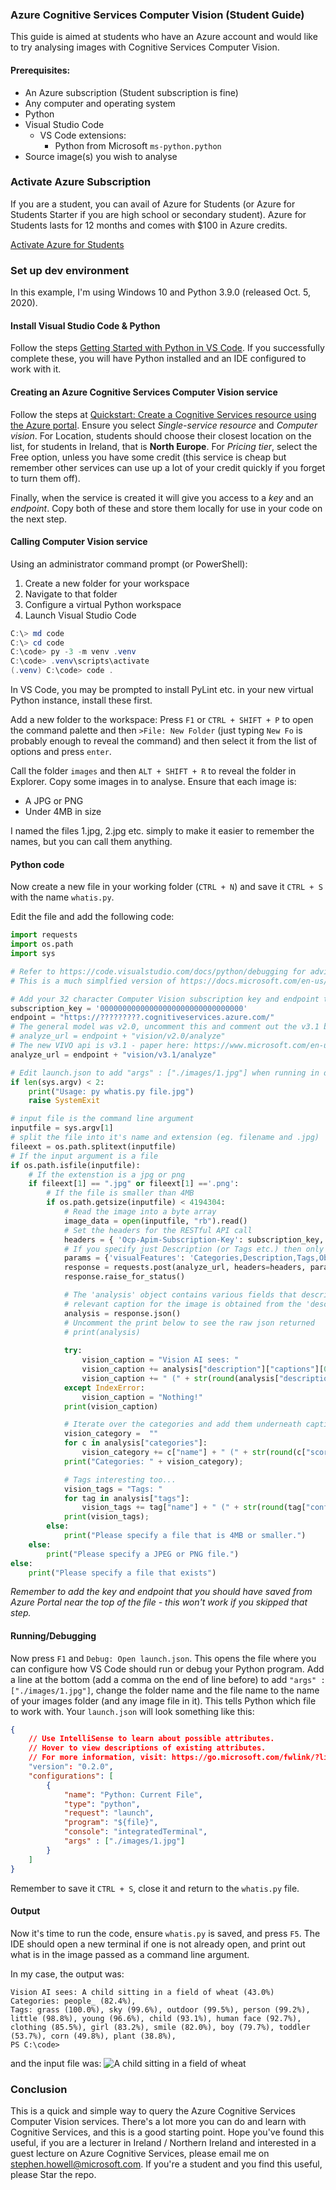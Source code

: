 ### Azure Cognitive Services Computer Vision (Student Guide)

This guide is aimed at students who have an Azure account and would like to try analysing images with Cognitive Services Computer Vision.

#### Prerequisites:
 * An Azure subscription (Student subscription is fine)
 * Any computer and operating system
 * Python
 * Visual Studio Code
   * VS Code extensions:
     * Python from Microsoft ```ms-python.python```
 * Source image(s) you wish to analyse

### Activate Azure Subscription
If you are a student, you can avail of Azure for Students (or Azure for Students Starter if you are high school or secondary student). Azure for Students lasts for 12 months and comes with $100 in Azure credits.

[Activate Azure for Students](https://azure.microsoft.com/free/students/)

### Set up dev environment
In this example, I'm using Windows 10 and Python 3.9.0 (released Oct. 5, 2020).

#### Install Visual Studio Code & Python
Follow the steps [Getting Started with Python in VS Code](https://code.visualstudio.com/docs/python/python-tutorial). If you successfully complete these, you will have Python installed and an IDE configured to work with it.

#### Creating an Azure Cognitive Services Computer Vision service
Follow the steps at [Quickstart: Create a Cognitive Services resource using the Azure portal](https://docs.microsoft.com/en-us/azure/cognitive-services/cognitive-services-apis-create-account?tabs=singleservice%2Cwindows). Ensure you select *Single-service resource* and *Computer vision*. For Location, students should choose their closest location on the list, for students in Ireland, that is **North Europe**. For *Pricing tier*, select the Free option, unless you have some credit (this service is cheap but remember other services can use up a lot of your credit quickly if you forget to turn them off).

Finally, when the service is created it will give you access to a *key* and an *endpoint*. Copy both of these and store them locally for use in your code on the next step. 

#### Calling Computer Vision service
Using an administrator command prompt (or PowerShell):
1. Create a new folder for your workspace
2. Navigate to that folder 
3. Configure a virtual Python workspace
4. Launch Visual Studio Code

```PowerShell 
C:\> md code
C:\> cd code
C:\code> py -3 -m venv .venv
C:\code> .venv\scripts\activate
(.venv) C:\code> code .
```
In VS Code, you may be prompted to install PyLint etc. in your new virtual Python instance, install these first.

Add a new folder to the workspace: Press ```F1``` or ```CTRL + SHIFT + P``` to open the command palette and then ```>File: New Folder``` (just typing ```New Fo``` is probably enough to reveal the command) and then select it from the list of options and press ```enter```. 

Call the folder ```images``` and then ```ALT + SHIFT + R``` to reveal the folder in Explorer. Copy some images in to analyse. Ensure that each image is:
 * A JPG or PNG
 * Under 4MB in size

I named the files 1.jpg, 2.jpg etc. simply to make it easier to remember the names, but you can call them anything.

#### Python code
Now create a new file in your working folder (```CTRL + N```) and save it ```CTRL + S``` with the name ```whatis.py```.

Edit the file and add the following code:
```python
import requests
import os.path
import sys

# Refer to https://code.visualstudio.com/docs/python/debugging for advice with debugging Python
# This is a much simplfied version of https://docs.microsoft.com/en-us/azure/cognitive-services/computer-vision/quickstarts/python-analyze

# Add your 32 character Computer Vision subscription key and endpoint to your environment variables.
subscription_key = '00000000000000000000000000000000'
endpoint = "https://?????????.cognitiveservices.azure.com/"
# The general model was v2.0, uncomment this and comment out the v3.1 below to try it
# analyze_url = endpoint + "vision/v2.0/analyze"
# The new VIVO api is v3.1 - paper here: https://www.microsoft.com/en-us/research/blog/novel-object-captioning-surpasses-human-performance-on-benchmarks/
analyze_url = endpoint + "vision/v3.1/analyze"

# Edit launch.json to add "args" : ["./images/1.jpg"] when running in debugger, this passes the command line argument to the program
if len(sys.argv) < 2:
    print("Usage: py whatis.py file.jpg")
    raise SystemExit

# input file is the command line argument
inputfile = sys.argv[1] 
# split the file into it's name and extension (eg. filename and .jpg)
fileext = os.path.splitext(inputfile)
# If the input argument is a file
if os.path.isfile(inputfile):
    # If the extenstion is a jpg or png
    if fileext[1] == ".jpg" or fileext[1] =='.png':
        # If the file is smaller than 4MB
        if os.path.getsize(inputfile) < 4194304:
            # Read the image into a byte array
            image_data = open(inputfile, "rb").read()
            # Set the headers for the RESTful API call
            headers = { 'Ocp-Apim-Subscription-Key': subscription_key, 'Content-Type': 'application/octet-stream' }
            # If you specify just Description (or Tags etc.) then only that response will come back. Asking for lots here
            params = {'visualFeatures': 'Categories,Description,Tags,Objects'}
            response = requests.post(analyze_url, headers=headers, params=params, data=image_data)
            response.raise_for_status()

            # The 'analysis' object contains various fields that describe the image. The most
            # relevant caption for the image is obtained from the 'description' property.
            analysis = response.json()
            # Uncomment the print below to see the raw json returned
            # print(analysis)    
                        
            try:
                vision_caption = "Vision AI sees: "
                vision_caption += analysis["description"]["captions"][0]["text"].capitalize()
                vision_caption += " (" + str(round(analysis["description"]["captions"][0]["confidence"] * 100, 1)) + "%)"    
            except IndexError:
                vision_caption = "Nothing!"                        
            print(vision_caption)

            # Iterate over the categories and add them underneath caption
            vision_category =  ""
            for c in analysis["categories"]:
                vision_category += c["name"] + " (" + str(round(c["score"] * 100, 1)) + "%), "            
            print("Categories: " + vision_category);

            # Tags interesting too...
            vision_tags = "Tags: "    
            for tag in analysis["tags"]:
                vision_tags += tag["name"] + " (" + str(round(tag["confidence"] * 100, 1)) + "%), "
            print(vision_tags);
        else:
            print("Please specify a file that is 4MB or smaller.")
    else:
        print("Please specify a JPEG or PNG file.")
else:
    print("Please specify a file that exists")
```

*Remember to add the key and endpoint that you should have saved from Azure Portal near the top of the file - this won't work if you skipped that step.*

#### Running/Debugging
Now press ```F1``` and ```Debug: Open launch.json```. This opens the file where you can configure how VS Code should run or debug your Python program.
Add a line at the bottom (add a comma on the end of line before) to add ```"args" : ["./images/1.jpg"]```, change the folder name and the file name to the name of your images folder (and any image file in it). This tells Python which file to work with. 
Your ```launch.json``` will look something like this: 
```json
{
    // Use IntelliSense to learn about possible attributes.
    // Hover to view descriptions of existing attributes.
    // For more information, visit: https://go.microsoft.com/fwlink/?linkid=830387
    "version": "0.2.0",
    "configurations": [
        {
            "name": "Python: Current File",
            "type": "python",
            "request": "launch",
            "program": "${file}",
            "console": "integratedTerminal",
            "args" : ["./images/1.jpg"]
        }
    ]
}
```
Remember to save it ```CTRL + S```, close it and return to the ```whatis.py``` file.

#### Output
Now it's time to run the code, ensure ```whatis.py``` is saved, and press ```F5```. The IDE should open a new terminal if one is not already open, and print out what is in the image passed as a command line argument. 

In my case, the output was:
```console
Vision AI sees: A child sitting in a field of wheat (43.0%)
Categories: people_ (82.4%),
Tags: grass (100.0%), sky (99.6%), outdoor (99.5%), person (99.2%), little (98.8%), young (96.6%), child (93.1%), human face (92.7%), clothing (85.5%), girl (83.2%), smile (82.0%), boy (79.7%), toddler (53.7%), corn (49.8%), plant (38.8%),
PS C:\code> 
```
and the input file was:
![A child sitting in a field of wheat](images/1.jpg)

### Conclusion
This is a quick and simple way to query the Azure Cognitive Services Computer Vision services. There's a lot more you can do and learn with Cognitive Services, and this is a good starting point. Hope you've found this useful, if you are a lecturer in Ireland / Northern Ireland and interested in a guest lecture on Azure Cognitive Services, please email me on stephen.howell@microsoft.com. If you're a student and you find this useful, please Star the repo.
